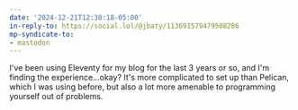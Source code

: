 ```yaml
---
date: '2024-12-21T12:30:18-05:00'
in-reply-to: https://social.lol/@jbaty/113691579479508286
mp-syndicate-to:
- mastodon
---
```


I've been using Eleventy for my blog for the last 3 years or so, and I'm finding the experience...okay? It's more complicated to set up than Pelican, which I was using before, but also a lot more amenable to programming yourself out of problems.